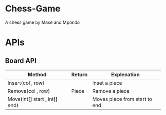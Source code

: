 # Chess-Game
A chess game by Mase and Mpondo

# APIs

## Board API
| Method | Return | Explenation |
|-|-|-|
|  Insert(col , row)  ||  Inset a piece |
|  Remove(col , row)  | Piece  |  Remove a piece|
|  Move(int[] start , int[] end)  || Moves piece from start to end |
